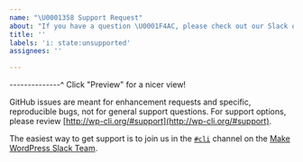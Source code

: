 ```yaml
---
name: "\U0001358 Support Request"
about: "If you have a question \U0001F4AC, please check out our Slack or StackOverflow!"
title: ''
labels: 'i: state:unsupported'
assignees: ''

---
```


--------------^ Click "Preview" for a nicer view!

GitHub issues are meant for enhancement requests and specific, reproducible bugs, not for general support questions. For support options, please review [http://wp-cli.org/#support](http://wp-cli.org/#support).

The easiest way to get support is to join us in the [`#cli`](https://wordpress.slack.com/messages/C02RP4T41) channel on the [Make WordPress Slack Team](https://make.wordpress.org/chat/).
